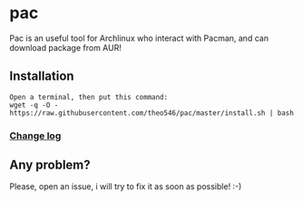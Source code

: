 # pac
Pac is an useful tool for Archlinux who interact with Pacman, and can download package from AUR!

## Installation

```
Open a terminal, then put this command:
wget -q -O - https://raw.githubusercontent.com/theo546/pac/master/install.sh | bash
```

### [Change log](https://github.com/theo546/pac/blob/master/CHANGELOG.md)

## Any problem?
Please, open an issue, i will try to fix it as soon as possible! :-)
